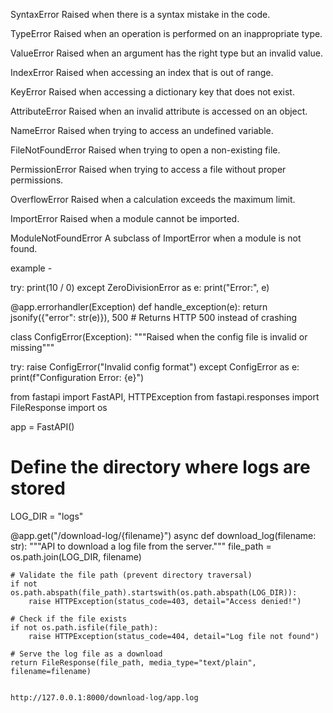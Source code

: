 SyntaxError
    Raised when there is a syntax mistake in the code.
	
TypeError
    Raised when an operation is performed on an inappropriate type.
	
ValueError 
    Raised when an argument has the right type but an invalid value.

IndexError
    Raised when accessing an index that is out of range.

KeyError
    Raised when accessing a dictionary key that does not exist.

AttributeError
    Raised when an invalid attribute is accessed on an object.
	
NameError
    Raised when trying to access an undefined variable.
	
FileNotFoundError
    Raised when trying to open a non-existing file.
	
PermissionError
    Raised when trying to access a file without proper permissions.

OverflowError
     Raised when a calculation exceeds the maximum limit.

ImportError
    Raised when a module cannot be imported.
	
ModuleNotFoundError 
    A subclass of ImportError when a module is not found.

example - 
	
try:
    print(10 / 0)
except ZeroDivisionError as e:
    print("Error:", e)

@app.errorhandler(Exception)
def handle_exception(e):
    return jsonify({"error": str(e)}), 500  # Returns HTTP 500 instead of crashing

class ConfigError(Exception):
    """Raised when the config file is invalid or missing"""

try:
    raise ConfigError("Invalid config format")
except ConfigError as e:
    print(f"Configuration Error: {e}")

from fastapi import FastAPI, HTTPException
from fastapi.responses import FileResponse
import os

app = FastAPI()

# Define the directory where logs are stored
LOG_DIR = "logs"

@app.get("/download-log/{filename}")
async def download_log(filename: str):
    """API to download a log file from the server."""
    file_path = os.path.join(LOG_DIR, filename)

    # Validate the file path (prevent directory traversal)
    if not os.path.abspath(file_path).startswith(os.path.abspath(LOG_DIR)):
        raise HTTPException(status_code=403, detail="Access denied!")

    # Check if the file exists
    if not os.path.isfile(file_path):
        raise HTTPException(status_code=404, detail="Log file not found")

    # Serve the log file as a download
    return FileResponse(file_path, media_type="text/plain", filename=filename)


    http://127.0.0.1:8000/download-log/app.log
